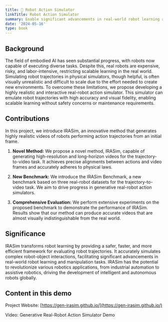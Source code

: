 ```yaml
---
title: 🎥 Robot Action Simulator
linkTitle: Robot Action Simulator
summary: Enable significant advancements in real-world robot learning and manipulation tasks
date: '2024-05-16'
type: book
---
```


## Background

The field of embodied AI has seen substantial progress, with robots now capable of executing diverse tasks. Despite this, real robots are expensive, risky, and labor-intensive, restricting scalable learning in the real world. Simulating robot trajectories in physical simulators, though helpful, is often visually unrealistic and difficult to scale due to the effort needed to create new environments. To overcome these limitations, we propose developing a highly realistic and interactive real-robot action simulator. This simulator can emulate robot trajectories with high accuracy and visual fidelity, enabling scalable learning without safety concerns or maintenance requirements.


## Contributions
In this project, we introduce IRASim, an innovative method that generates highly realistic videos of robots performing action trajectories from an initial frame. 

1. **Novel Method:** We propose a novel method, IRASim, capable of generating high-resolution and long-horizon videos for the trajectory-to-video task. It achieves precise alignments between actions and video frames and accurately adheres to physical laws.

2. **New Benchmark:** We introduce the IRASim Benchmark, a new benchmark based on three real-robot datasets for the trajectory-to-video task. We aim to drive progress in generative real-robot action simulators.

3. **Comprehensive Evaluation:** We perform extensive experiments on the proposed benchmark to demonstrate the performance of IRASim. Results show that our method can produce accurate videos that are almost visually indistinguishable from the real world.


## Significance

IRASim transforms robot learning by providing a safer, faster, and more efficient framework for evaluating robot trajectories. It accurately simulates complex robot-object interactions, facilitating significant advancements in real-world robot learning and manipulation tasks. IRASim has the potential to revolutionize various robotics applications, from industrial automation to assistive robotics, driving the development of intelligent and autonomous robots globally.

## Content in this demo

Project Website: [https://gen-irasim.github.io/](https://gen-irasim.github.io/)

Video: Generative Real-Robot Action Simulator Demo






